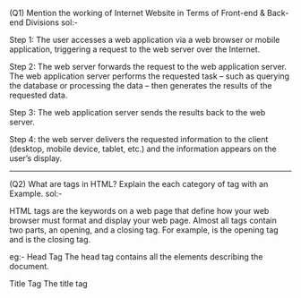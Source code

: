 (Q1) Mention the working of Internet Website in Terms of Front-end & Back-end Divisions
sol:-

Step 1: The user accesses a web application via a web browser or mobile application, triggering a request to the web server over the Internet.

Step 2: The web server forwards the request to the web application server. The web application server performs the requested task – such as querying the database
or processing the data – then generates the results of the requested data.

Step 3: The web application server sends the results back to the web server.

Step 4: the web server delivers the requested information to the client (desktop, mobile device, tablet, etc.) and the information appears on the user’s display.

-------------------------------------------------------------------------------------------------------------------------------

(Q2) What are tags in HTML? Explain the each category of tag with an Example.
sol:-

HTML tags are the keywords on a web page that define how your web browser must format and display your web page. Almost all tags contain two parts, an opening, and
a closing tag. For example, <html> is the opening tag and </html> is the closing tag.

eg:- 
Head Tag
The head tag <head> contains all the elements describing the document. 

Title Tag
The title tag <title> specifies the HTML page title, which is shown in the browser’s title bar. 

Body Tag
The body tag <body> is where you insert your web page’s content. 

Paragraph Tag
A paragraph tag <p> is used to define a paragraph on a web page.

Heading Tag 
The HTML heading tag is used to define the heading of the HTML document. The "<h1>" tag defines the most important tag, and "<h6>" defines  the least.

-------------------------------------------------------------------------------------------------------------------------------

(Q3) Explain the working Procedure of Virtual DOM.
sol:-

In React, everything is treated as a component be it a functional component or class component.A component can contain a state. whenever the state of any component
is changed react updates its Virtual DOM tree. Though it may sound like it is ineffective the cost is not much significant as updating the virtual DOM doesn’t take
much time. React maintains two Virtual DOM at each time, one contains the updated Virtual DOM and one which is just the pre-update version of this updated Virtual
DOM. Now it compares the pre-update version with the updated Virtual DOM and figures out what exactly has changed in the DOM like which components have been
changed. This process of comparing the current Virtual DOM tree with the previous one is known as ‘diffing’. Once React finds out what exactly has changed then it
updates those objects only, on real DOM. 

Re-rendering of the UI is the most expensive part and React manages to do this most efficiently by ensuring that the Real DOM receives batch updates to re-render
the UI. This entire process of transforming changes to the real DOM is called Reconciliation.

-------------------------------------------------------------------------------------------------------------------------------

(Q4) Mention some Differences between MySQL and No SQL
sol:-

